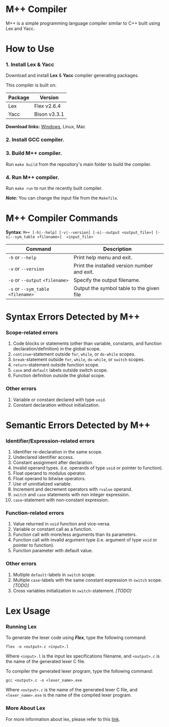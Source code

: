 # M++ Compiler
M++ is a simple programming language compiler similar to C++ built using Lex and Yacc.

# How to Use
### 1. Install Lex & Yacc  
Download and install **Lex** & **Yacc** compiler generating packages.

This compiler is built on:

| Package                 | Version        |
| ----------------------- | -------------- |
| Lex                     | Flex v2.6.4    |
| Yacc                    | Bison v3.3.1   |

**Download links:** [Windows](https://github.com/lexxmark/winflexbison/releases), Linux, Mac

### 2. Install GCC compiler.

### 3. Build M++ compiler.
Run `make build` from the repository's main folder to build the compiler.

### 4. Run M++ compiler.
Run `make run` to run the recently built compiler.  

**_Note:_** You can change the input file from the `Makefile`.

# M++ Compiler Commands
**Syntax**: `M++ [-h|--help] [-v|--version] [-o|--output <output_file>] [-s|--sym_table <filename>]  <input_file>`

| Command                                         | Description                                                      |
| ----------------------------------------------- | ---------------------------------------------------------------- |
| `-h` or `--help`                                | Print help menu and exit.                                        |
| `-v` or `--version`                             | Print the installed version number and exit.                     |
| `-o` or `--output` `<filename>`                 | Specify the output filename.                                     |
| `-s` or `--sym_table` `<filename>`              | Output the symbol table to the given file                        |

# Syntax Errors Detected by M++
### Scope-related errors
1. Code blocks or statements (other than variable, constants, and function declaration/definition) in the global scope.
2. `continue`-statement outside `for`, `while`, or `do-while` scopes.
3. `break`-statement outside `for`, `while`, `do-while`, or `switch` scopes.
4. `return`-statement outside function scope.
5. `case` and `default` labels outside switch scope.
6. Function definition outside the global scope.

### Other errors
1. Variable or constant declared with type `void`.
2. Constant declaration without initialization.

# Semantic Errors Detected by M++
### Identifier/Expression-related errors
1. Identifier re-declaration in the same scope.
2. Undeclared identifier access.
3. Constant assignment after declaration.
4. Invalid operand types. (i.e. operands of type `void` or pointer to function).
5. Float operand to modulus operator.
6. Float operand to bitwise operators.
7. Use of uninitialized variable.
8. Increment and decrement operators with `rvalue` operand.
9. `switch` and `case` statements with non integer expression.
10. `case`-statement with non-constant expression.

### Function-related errors
1. Value returned in `void` function and vice-versa.
2. Variable or constant call as a function.
3. Function call with more/less arguments than its parameters.
4. Function call with invalid argument type (i.e. argument of type `void` or pointer to function).
5. Function parameter with default value.

### Other errors
1. Multiple `default`-labels in `switch` scope.
2. Multiple `case`-labels with the same constant expression in `switch` scope. _[TODO]_
3. Cross variables initialization in `switch`-statement. _[TODO]_

# Lex Usage

### Running Lex
To generate the lexer code using **_Flex_**, type the following command:

```Console
flex -o <output>.c <input>.l
```

Where `<input>.l` is the input lex specifications filename, and `<output>.c` is the name of the generated lexer C file.

To compiler the generated lexer program, type the following command:

```Console
gcc <output>.c -o <lexer_name>.exe
```

Where `<output>.c` is the name of the generated lexer C file, and `<lexer_name>.exe` is the name of the compiled lexer program.

### More About Lex
For more information about lex, please refer to this [link](https://github.com/OmarBazaraa/Compiler/blob/master/README_LEX.md).
